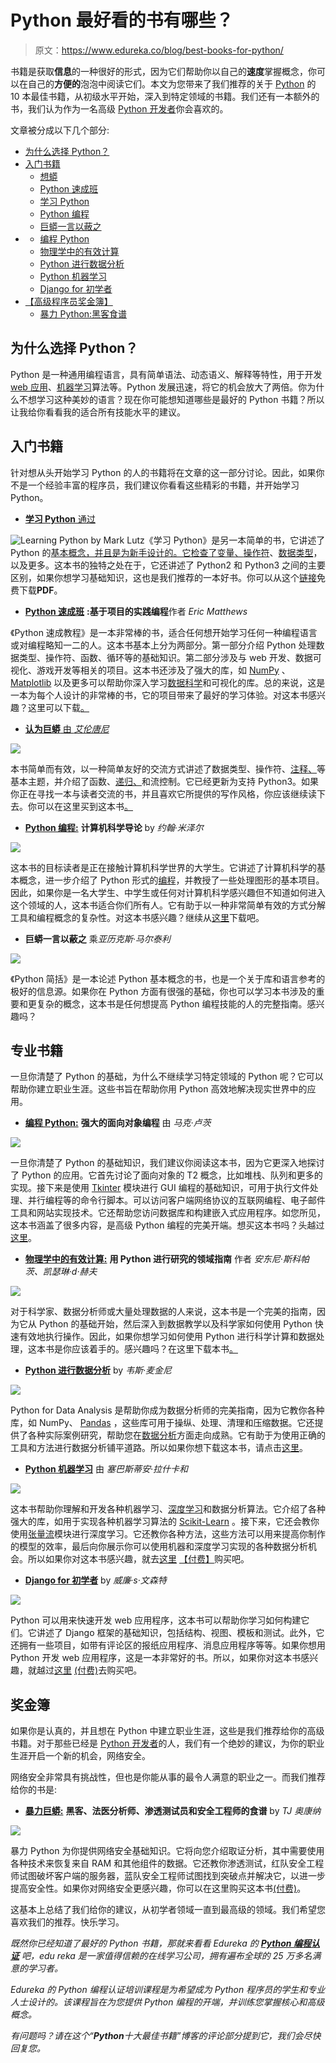 # Python 最好看的书有哪些？

> 原文：<https://www.edureka.co/blog/best-books-for-python/>

书籍是获取**信息**的一种很好的形式，因为它们帮助你以自己的**速度**掌握概念，你可以在自己的**方便的**泡泡中阅读它们。本文为您带来了我们推荐的关于 [Python](https://www.edureka.co/blog/python-basics/) 的 10 本最佳书籍，从初级水平开始，深入到特定领域的书籍。我们还有一本额外的书，我们认为作为一名高级 [Python 开发者](https://www.edureka.co/blog/python-developer-skills/)你会喜欢的。

文章被分成以下几个部分:

*   [为什么选择 Python？](#choose)
*   [入门书籍](#begin)
    *   [想蟒](#thinkpy)
    *   [Python 速成班](#crash)
    *   [学习 Python](#learningpy)
    *   [Python 编程](#pyprogram)
    *   [巨蟒一言以蔽之](#pyinnut)
*   [](#domain)
    *   [编程 Python](#programmingpy)
    *   [物理学中的有效计算](#effective)
    *   [Python 进行数据分析](#da)
    *   [Python 机器学习](#ml)
    *   [Django for 初学者](#django)
*   [【高级程序员奖金簿】](#bonus)
    *   [暴力 Python:黑客食谱](#violent)

## **为什么选择 Python？**

Python 是一种通用编程语言，具有简单语法、动态语义、解释等特性，用于开发 [web 应用](https://www.edureka.co/blog/web-development-tutorial/)、[机器学习](https://www.edureka.co/blog/videos/python-machine-learning/)算法等。Python 发展迅速，将它的机会放大了两倍。你为什么不想学习这种美妙的语言？现在你可能想知道哪些是最好的 Python 书籍？所以让我给你看看我的适合所有技能水平的建议。

## **入门书籍**

针对想从头开始学习 Python 的人的书籍将在文章的这一部分讨论。因此，如果你不是一个经验丰富的程序员，我们建议你看看这些精彩的书籍，并开始学习 Python。

*   [**学习 Python** 通过](https://cfm.ehu.es/ricardo/docs/python/Learning_Python.pdf)

![Learning Python by Mark Lutz](img/ec8d705f47fe4e2f6ae1f2c25bba6dbb.png)《学习 Python》是另一本简单的书，它讲述了 Python 的[基本概念，并且是为新手设计的。它检查了变量、](https://www.edureka.co/blog/python-basics/)[操作符](https://www.edureka.co/blog/operators-in-python/)、[数据类型](https://www.edureka.co/blog/python-data-types/)，以及更多。这本书的独特之处在于，它还讲述了 Python2 和 Python3 之间的主要区别，如果你想学习基础知识，这也是我们推荐的一本好书。你可以从这个[链接](https://cfm.ehu.es/ricardo/docs/python/Learning_Python.pdf)免费下载**PDF**。

*   [**Python 速成班**](http://bedford-computing.co.uk/learning/wp-content/uploads/2015/10/No.Starch.Python.Oct_.2015.ISBN_.1593276036.pdf) **:基于项目的实践编程**作者 *Eric Matthews*

《Python 速成教程》是一本非常棒的书，适合任何想开始学习任何一种编程语言或对编程略知一二的人。这本书基本上分为两部分。第一部分介绍 Python 处理数据类型、操作符、函数、循环等的基础知识。第二部分涉及与 web 开发、数据可视化、游戏开发等相关的项目。这本书还涉及了强大的库，如 [NumPy](https://www.edureka.co/blog/python-numpy-tutorial/) 、 [Matplotlib](https://www.edureka.co/blog/python-matplotlib-tutorial/) 以及更多可以帮助你深入学习[数据科学](https://www.edureka.co/blog/data-science-and-machine-learning-for-non-programmers/)和可视化的库。总的来说，这是一本为每个人设计的非常棒的书，它的项目带来了最好的学习体验。对这本书感兴趣？这里可以下载[。](http://bedford-computing.co.uk/learning/wp-content/uploads/2015/10/No.Starch.Python.Oct_.2015.ISBN_.1593276036.pdf)

*   [**认为巨蟒** 由 *艾伦唐尼*](https://www.flipkart.com/think-python-2nd-like-computer-scientist/p/itmerffnvazcgsgu?gclid=EAIaIQobChMI16r55Yie5QIV1wRyCh0xUw42EAYYAiABEgLay_D_BwE&pid=9789352134755&lid=LSTBOK9789352134755P7J6XS&marketplace=FLIPKART&cmpid=content_book_8965229628_gmc_pla&tgi=sem,1,G,11214002,g,search,,291072750917,1o2,,,c,,,,,,,&ef_id=EAIaIQobChMI16r55Yie5QIV1wRyCh0xUw42EAYYAiABEgLay_D_BwE:G:s&s_kwcid=AL!739!3!291072750917!!!g!295092701166!)

![](img/d0e69f983fda23bb64743b3fb4d94ff0.png)

本书简单而有效，以一种简单友好的交流方式讲述了数据类型、操作符、[注释、](https://www.edureka.co/blog/comments-in-python/)等基本主题，并介绍了函数、[递归、](https://www.edureka.co/blog/recursion-in-python/)和流控制。它已经更新为支持 Python3。如果你正在寻找一本与读者交流的书，并且喜欢它所提供的写作风格，你应该继续读下去。你可以在这里买到这本书[。](https://greenteapress.com/wp/think-python/)

*   [**Python 编程:**](http://bedford-computing.co.uk/learning/wp-content/uploads/2015/10/Python-Programming-An-Introduction-to-Computer-Science-2nd-edition-John-Zelle-2010.pdf) **计算机科学导论** by *约翰·米泽尔*

![](img/83f8b82354ea9f4f2b0ebd6271291419.png)

这本书的目标读者是正在接触计算机科学世界的大学生。它讲述了计算机科学的基本概念，进一步介绍了 Python 形式的[编程](https://www.edureka.co/blog/why-python/)，并教授了一些处理图形的基本项目。因此，如果你是一名大学生、中学生或任何对计算机科学感兴趣但不知道如何进入这个领域的人，这本书适合你们所有人。它有助于以一种非常简单有效的方式分解工具和编程概念的复杂性。对这本书感兴趣？继续从[这里](http://bedford-computing.co.uk/learning/wp-content/uploads/2015/10/Python-Programming-An-Introduction-to-Computer-Science-2nd-edition-John-Zelle-2010.pdf)下载吧。

*   **巨蟒一言以蔽之** 乘*亚历克斯·马尔泰利*

![](img/bec458e160395e56316e3421b0396d0a.png)

《Python 简括》是一本论述 Python 基本概念的书，也是一个关于库和语言参考的极好的信息源。如果你在 Python 方面有很强的基础，你也可以学习本书涉及的重要和更复杂的概念，这本书是任何想提高 Python 编程技能的人的完整指南。感兴趣吗？

## **专业书籍**

一旦你清楚了 Python 的基础，为什么不继续学习特定领域的 Python 呢？它可以帮助你建立职业生涯。这些书旨在帮助你用 Python 高效地解决现实世界中的应用。

*   [**编程 Python:**](https://www.amazon.in/Programming-Python-4e-Mark-Lutz/dp/0596158106) **强大的面向对象编程** 由 *马克·卢茨*

![](img/c6a2ce3b6b7568fc783830ef8b0b387d.png)

一旦你清楚了 Python 的基础知识，我们建议你阅读这本书，因为它更深入地探讨了 Python 的应用。它首先讨论了面向对象的 T2 概念，比如堆栈、队列和更多的实现。接下来是使用 [Tkinter](https://www.edureka.co/blog/tkinter-tutorial/) 模块进行 GUI 编程的基础知识，可用于执行文件处理、并行编程等的命令行脚本。可以访问客户端网络协议的互联网编程、电子邮件工具和网站实现技术。它还帮助您访问数据库和构建嵌入式应用程序。如您所见，这本书涵盖了很多内容，是高级 Python 编程的完美开端。想买这本书吗？头越过[这里](https://www.amazon.in/Programming-Python-4e-Mark-Lutz/dp/0596158106)。

*   [**物理学中的有效计算:**](http://lilith.fisica.ufmg.br/~dickman/transfers/comp/textos/Effective%20Computation%20in%20Physics%20(Python).pdf) **用 Python 进行研究的领域指南** 作者 *安东尼·斯科帕茨、凯瑟琳·d·赫夫*

![](img/8cb9e19c13b76025c70aa0ab2028c7e5.png)

对于科学家、数据分析师或大量处理数据的人来说，这本书是一个完美的指南，因为它从 Python 的基础开始，然后深入到数据教学以及科学家如何使用 Python 快速有效地执行操作。因此，如果你想学习如何使用 Python 进行科学计算和数据处理，这本书是你应该着手的。感兴趣吗？在这里下载本书[。](http://lilith.fisica.ufmg.br/~dickman/transfers/comp/textos/Effective%20Computation%20in%20Physics%20(Python).pdf)

*   [**Python 进行数据分析**](http://bedford-computing.co.uk/learning/python/more-python-books/) by *韦斯·麦金尼*

![](img/33df47e6e21abaa73d3dceb1eb5486df.png)

Python for Data Analysis 是帮助你成为数据分析师的完美指南，因为它教你各种库，如 NumPy、 [Pandas](https://www.edureka.co/blog/python-pandas-tutorial/) ，这些库可用于操纵、处理、清理和压缩数据。它还提供了各种实际案例研究，帮助您在[数据分析](https://www.edureka.co/blog/what-is-data-analytics/)方面走向成熟。它有助于为使用正确的工具和方法进行数据分析铺平道路。所以如果你想下载这本书，请点击[这里](http://bedford-computing.co.uk/learning/python/more-python-books/)。

*   [**Python 机器学习**](https://www.amazon.in/Python-Machine-Learning-scikit-learn-TensorFlow-ebook/dp/B0742K7HYF) 由 *塞巴斯蒂安·拉什卡和*

![](img/94b4c0acc3b632bbc8d9f2dc4c92c158.png)

这本书帮助你理解和开发各种机器学习、[深度学习](https://www.edureka.co/blog/deep-learning-with-python/)和数据分析算法。它介绍了各种强大的库，如用于实现各种机器学习算法的 [Scikit-Learn](https://www.edureka.co/blog/scikit-learn-machine-learning/) 。接下来，它还会教你使用[张量流](https://www.edureka.co/blog/tensorflow-image-classification)模块进行深度学习。它还教你各种方法，这些方法可以用来提高你制作的模型的效率，最后向你展示你可以使用机器和深度学习实现的各种数据分析机会。所以如果你对这本书感兴趣，就去[这里](https://www.amazon.in/Python-Machine-Learning-scikit-learn-TensorFlow-ebook/dp/B0742K7HYF) [【付费】](https://www.amazon.in/Violent-Python-Cookbook-Penetration-Engineers/dp/1597499579)购买吧。

*   [**Django for 初学者**](https://www.amazon.in/Django-Beginners-Build-websites-Python-ebook/dp/B079ZZLRRL) by *威廉·s·文森特*

![](img/1057cccd309ae3869ef9301bc37b54df.png)

Python 可以用来快速开发 web 应用程序，这本书可以帮助你学习如何构建它们。它讲述了 Django 框架的基础知识，包括结构、视图、模板和测试。此外，它还拥有一些项目，如带有评论区的报纸应用程序、消息应用程序等等。如果你想用 Python 开发 web 应用程序，这是一本非常好的书。所以，如果你对这本书感兴趣，就越过[这里](https://www.amazon.in/Django-Beginners-Build-websites-Python-ebook/dp/B079ZZLRRL) [(付费)](https://www.amazon.in/Violent-Python-Cookbook-Penetration-Engineers/dp/1597499579)去购买吧。

## **奖金簿**

如果你是认真的，并且想在 Python 中建立职业生涯，这些是我们推荐给你的高级书籍。对于那些已经是 [Python 开发者](https://www.edureka.co/blog/how-to-become-a-python-developer/)的人，我们有一个绝妙的建议，为你的职业生涯开启一个新的机会，网络安全。

网络安全非常具有挑战性，但也是你能从事的最令人满意的职业之一。而我们推荐给你的书是:

*   [**暴力巨蟒:**](https://www.amazon.in/Violent-Python-Cookbook-Penetration-Engineers/dp/1597499579) **黑客、法医分析师、渗透测试员和安全工程师的食谱** by *TJ 奥康纳*

![](img/db8af9eea30b5143cde0aed3ec3ed666.png)

暴力 Python 为你提供网络安全基础知识。它将向您介绍取证分析，其中需要使用各种技术来恢复来自 RAM 和其他组件的数据。它还教你渗透测试，红队安全工程师试图破坏客户端的服务器，蓝队安全工程师试图找到突破点并解决它，以进一步提高安全性。如果你对网络安全更感兴趣，你可以在这里购买这本书[(付费)](https://www.amazon.in/Violent-Python-Cookbook-Penetration-Engineers/dp/1597499579)。

这基本上总结了我们给你的建议，从初学者领域一直到最高级的领域。我们希望您喜欢我们的推荐。快乐学习。

*既然你已经知道了最好的 Python 书籍，那就来看看 Edureka 的 **[Python 编程认证](https://www.edureka.co/python-programming-certification-training)*** *吧，edu reka 是一家值得信赖的在线学习公司，拥有遍布全球的 25 万多名满意的学习者。*

*Edureka 的 Python 编程认证培训课程是为希望成为 Python 程序员的学生和专业人士设计的。该课程旨在为您提供 Python 编程的开端，并训练您掌握核心和高级概念。*

*有问题吗？请在这个“**Python**十大最佳书籍”博客的评论部分提到它，我们会尽快回复您。*